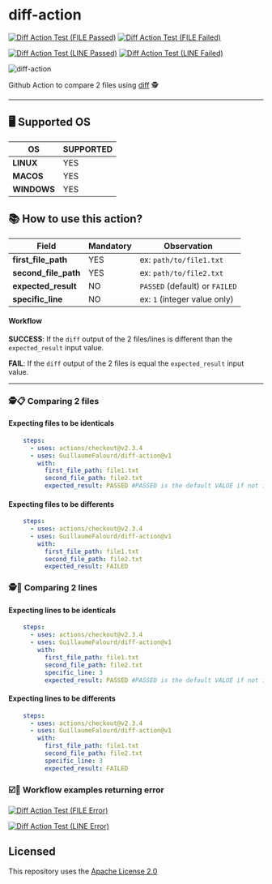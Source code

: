 # diff-action

[![Diff Action Test (FILE Passed)](https://github.com/GuillaumeFalourd/diff-action/actions/workflows/test_file_passed.yml/badge.svg)](https://github.com/GuillaumeFalourd/diff-action/actions/workflows/test_file_passed.yml) [![Diff Action Test (FILE Failed)](https://github.com/GuillaumeFalourd/diff-action/actions/workflows/test_file_failed.yml/badge.svg)](https://github.com/GuillaumeFalourd/diff-action/actions/workflows/test_file_failed.yml)

[![Diff Action Test (LINE Passed)](https://github.com/GuillaumeFalourd/diff-action/actions/workflows/test_line_passed.yml/badge.svg)](https://github.com/GuillaumeFalourd/diff-action/actions/workflows/test_line_passed.yml) [![Diff Action Test (LINE Failed)](https://github.com/GuillaumeFalourd/diff-action/actions/workflows/test_line_failed.yml/badge.svg)](https://github.com/GuillaumeFalourd/diff-action/actions/workflows/test_line_failed.yml)

![diff-action](https://user-images.githubusercontent.com/22433243/122283163-a4df3180-cec2-11eb-99e1-0561639adf29.png)

Github Action to compare 2 files using [diff](http://www.linuxguide.it/command_line/linux-manpage/do.php?file=diff) 🕵️

* * *

## 🖥 Supported OS

OS | SUPPORTED
---------- | ------------
**LINUX** | YES
**MACOS** | YES
**WINDOWS** | YES

## 📚 How to use this action?

Field | Mandatory | Observation
------------ | ------------  | -------------
**first_file_path** | YES | ex: `path/to/file1.txt`
**second_file_path** | YES | ex: `path/to/file2.txt`
**expected_result** | NO | `PASSED` (default) or `FAILED`
**specific_line** | NO | ex: `1` (integer value only)

#### Workflow

**SUCCESS**: If the `diff` output of the 2 files/lines is different than the `expected_result` input value.

**FAIL**: If the `diff` output of the 2 files is equal the `expected_result` input value.

 * * *

### 🕵️📋 Comparing 2 files

#### Expecting files to be identicals

```yaml
    steps:
      - uses: actions/checkout@v2.3.4
      - uses: GuillaumeFalourd/diff-action@v1
        with:
          first_file_path: file1.txt
          second_file_path: file2.txt
          expected_result: PASSED #PASSED is the default VALUE if not informed
```

#### Expecting files to be differents

```yaml
    steps:
      - uses: actions/checkout@v2.3.4
      - uses: GuillaumeFalourd/diff-action@v1
        with:
          first_file_path: file1.txt
          second_file_path: file2.txt
          expected_result: FAILED
```

### 🕵📝 Comparing 2 lines

#### Expecting lines to be identicals

```yaml
    steps:
      - uses: actions/checkout@v2.3.4
      - uses: GuillaumeFalourd/diff-action@v1
        with:
          first_file_path: file1.txt
          second_file_path: file2.txt
          specific_line: 3
          expected_result: PASSED #PASSED is the default VALUE if not informed
```

#### Expecting lines to be differents

```yaml
    steps:
      - uses: actions/checkout@v2.3.4
      - uses: GuillaumeFalourd/diff-action@v1
        with:
          first_file_path: file1.txt
          second_file_path: file2.txt
          specific_line: 3
          expected_result: FAILED
```

### ☑️🔴 Workflow examples returning error

[![Diff Action Test (FILE Error)](https://github.com/GuillaumeFalourd/diff-action/actions/workflows/test_file_error.yml/badge.svg)](https://github.com/GuillaumeFalourd/diff-action/actions/workflows/test_file_error.yml) 

[![Diff Action Test (LINE Error)](https://github.com/GuillaumeFalourd/diff-action/actions/workflows/test_line_error.yml/badge.svg)](https://github.com/GuillaumeFalourd/diff-action/actions/workflows/test_line_error.yml)

## Licensed

This repository uses the [Apache License 2.0](https://github.com/GuillaumeFalourd/aws-cliaction/blob/main/LICENSE)
